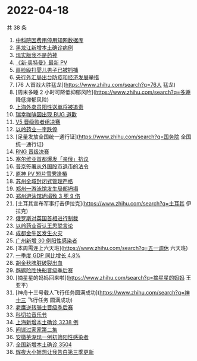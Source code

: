 # 2022-04-18

共 38 条

<!-- BEGIN -->
<!-- 最后更新时间 Mon Apr 18 2022 21:23:05 GMT+0800 (China Standard Time) -->

1. [中科院因费用停用知网数据库](https://www.zhihu.com/search?q=中科院停用知网数据库)
1. [黑龙江新增本土确诊病例](https://www.zhihu.com/search?q=黑龙江新增本土确诊)
1. [现实版我不是药神](https://www.zhihu.com/search?q=现实版我不是药神)
1. [《新·奥特曼》最新 PV](https://www.zhihu.com/search?q=新奥特曼PV)
1. [扇脸殴打婴儿男子已被抓捕](https://www.zhihu.com/search?q=扇脸殴打婴儿男子已被抓捕)
1. [央行外汇局出台防疫和经济发展举措](https://www.zhihu.com/search?q=央行外汇局出台举措)
1. [76 人首战大胜猛龙](https://www.zhihu.com/search?q=76人 猛龙)
1. [周末多睡 2 小时可降低抑郁风险](https://www.zhihu.com/search?q=多睡 降低抑郁风险)
1. [上海外卖员阳性送单将被追责](https://www.zhihu.com/search?q=外卖员阳性送单将被追责)
1. [瑞幸咖啡因出现 BUG 道歉](https://www.zhihu.com/search?q=瑞幸咖啡因BUG道歉)
1. [V5 晋级败者组决赛](https://www.zhihu.com/search?q=V5)
1. [以岭药业一字跌停](https://www.zhihu.com/search?q=以岭药业一字跌停)
1. [足量发放全国统一通行证](https://www.zhihu.com/search?q=国务院 全国统一通行证)
1. [RNG 晋级决赛](https://www.zhihu.com/search?q=rng)
1. [塞尔维亚首都爆发「亲俄」抗议](https://www.zhihu.com/search?q=塞尔维亚亲俄抗议)
1. [普京签署从外国股市退市的法令](https://www.zhihu.com/search?q=俄公司从外国股市退市)
1. [原神 PV 短片雪霁逢椿](https://www.zhihu.com/search?q=原神PV)
1. [苏州全域封闭式管理严格](https://www.zhihu.com/search?q=苏州封闭式管理)
1. [郑州一游泳馆发生局部坍塌](https://www.zhihu.com/search?q=郑州游泳馆坍塌)
1. [郑州游泳馆坍塌致 3 死 9 伤](https://www.zhihu.com/search?q=郑州游泳馆坍塌)
1. [土耳其宣布军事打击伊拉克](https://www.zhihu.com/search?q=土耳其 伊拉克)
1. [俄罗斯对英国首相进行制裁](https://www.zhihu.com/search?q=俄罗斯对英国首相制裁)
1. [以岭药业否认王思聪言论](https://www.zhihu.com/search?q=以岭药业回应)
1. [成都金牛区发生火灾](https://www.zhihu.com/search?q=成都金牛区火灾)
1. [广州新增 30 例阳性感染者](https://www.zhihu.com/search?q=广州新增)
1. [本周需连上六天班](https://www.zhihu.com/search?q=五一调休 六天班)
1. [一季度 GDP 同比增长 4.8%](https://www.zhihu.com/search?q=一季度GDP)
1. [胡金秋脾脏破裂出血](https://www.zhihu.com/search?q=胡金秋)
1. [鹈鹕险胜快船晋级季后赛](https://www.zhihu.com/search?q=鹈鹕晋级季后赛)
1. [摘星星的妈妈回来啦](https://www.zhihu.com/search?q=摘星星的妈妈 王亚平)
1. [神舟十三号载人飞行任务圆满成功](https://www.zhihu.com/search?q=神十三 飞行任务 圆满成功)
1. [老鹰逆转骑士晋级季后赛](https://www.zhihu.com/search?q=老鹰晋级季后赛)
1. [科切拉音乐节](https://www.zhihu.com/search?q=科切拉音乐节)
1. [上海新增本土确诊 3238 例](https://www.zhihu.com/search?q=上海新增)
1. [间谍过家家第二集](https://www.zhihu.com/search?q=间谍过家家第二集)
1. [安徽芜湖现一例初筛阳性感染者](https://www.zhihu.com/search?q=安徽芜湖疫情)
1. [全国新增本土确诊 3504](https://www.zhihu.com/search?q=全国新增)
1. [辉夜大小姐想让我告白第三季更新](https://www.zhihu.com/search?q=辉夜大小姐想让我告白第三季第二集)

<!-- END -->
